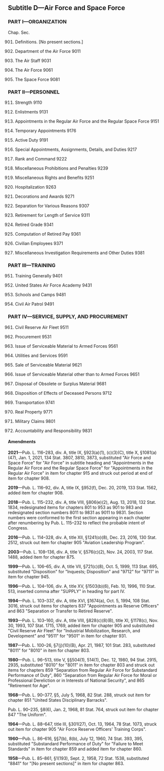 Subtitle D—Air Force and Space Force
----------

### **PART I—ORGANIZATION** ###

Chap. Sec.

901. Definitions. [No present sections.]

903. Department of the Air Force 9011

905. The Air Staff 9031

907. The Air Force 9061

908. The Space Force 9081

### **PART II—PERSONNEL** ###

911. Strength 9110

913. Enlistments 9131

915. Appointments in the Regular Air Force and the Regular Space Force 9151

919. Temporary Appointments 9176

921. Active Duty 9191

923. Special Appointments, Assignments, Details, and Duties 9217

925. Rank and Command 9222

929. Miscellaneous Prohibitions and Penalties 9239

933. Miscellaneous Rights and Benefits 9251

935. Hospitalization 9263

937. Decorations and Awards 9271

939. Separation for Various Reasons 9307

941. Retirement for Length of Service 9311

943. Retired Grade 9341

945. Computation of Retired Pay 9361

947. Civilian Employees 9371

949. Miscellaneous Investigation Requirements and Other Duties 9381

### **PART III—TRAINING** ###

951. Training Generally 9401

953. United States Air Force Academy 9431

957. Schools and Camps 9481

959. Civil Air Patrol 9491

### **PART IV—SERVICE, SUPPLY, AND PROCUREMENT** ###

961. Civil Reserve Air Fleet 9511

963. Procurement 9531

965. Issue of Serviceable Material to Armed Forces 9561

967. Utilities and Services 9591

969. Sale of Serviceable Material 9621

971. Issue of Serviceable Material other than to Armed Forces 9651

973. Disposal of Obsolete or Surplus Material 9681

975. Disposition of Effects of Deceased Persons 9712

977. Transportation 9741

979. Real Property 9771

981. Military Claims 9801

983. Accountability and Responsibility 9831

#### Amendments ####

**2021**—Pub. L. 116–283, div. A, title IX, §923(a)(1), (c)(3)(C), title X, §1081(a)(47), Jan. 1, 2021, 134 Stat. 3807, 3810, 3873, substituted "Air Force and Space Force" for "Air Force" in subtitle heading and "Appointments in the Regular Air Force and the Regular Space Force" for "Appointments in the Regular Air Force" in item for chapter 915 and struck out period at end of item for chapter 908.

**2019**—Pub. L. 116–92, div. A, title IX, §952(f), Dec. 20, 2019, 133 Stat. 1562, added item for chapter 908.

**2018**—Pub. L. 115–232, div. A, title VIII, §806(e)(2), Aug. 13, 2018, 132 Stat. 1834, redesignated items for chapters 801 to 953 as 901 to 983 and redesignated section numbers 8011 to 9831 as 9011 to 9831. Section numbers were conformed to the first section appearing in each chapter after renumbering by Pub. L. 115–232 to reflect the probable intent of Congress.

**2016**—Pub. L. 114–328, div. A, title XII, §1241(o)(8), Dec. 23, 2016, 130 Stat. 2512, struck out item for chapter 905 "Aviation Leadership Program".

**2003**—Pub. L. 108–136, div. A, title V, §576(c)(2), Nov. 24, 2003, 117 Stat. 1488, added item for chapter 875.

**1999**—Pub. L. 106–65, div. A, title VII, §721(c)(8), Oct. 5, 1999, 113 Stat. 695, substituted "Disposition" for "Inquests; Disposition" and "9712" for "9711" in item for chapter 945.

**1996**—Pub. L. 104–106, div. A, title XV, §1503(b)(6), Feb. 10, 1996, 110 Stat. 513, inserted comma after "SUPPLY" in heading for part IV.

**1994**—Pub. L. 103–337, div. A, title XVI, §1674(a), Oct. 5, 1994, 108 Stat. 3016, struck out items for chapters 837 "Appointments as Reserve Officers" and 863 "Separation or Transfer to Retired Reserve".

**1993**—Pub. L. 103–160, div. A, title VIII, §828(c)(8)(B), title XI, §1178(c), Nov. 30, 1993, 107 Stat. 1715, 1769, added item for chapter 905 and substituted "Civil Reserve Air Fleet" for "Industrial Mobilization, Research, and Development" and "9511" for "9501" in item for chapter 931.

**1987**—Pub. L. 100–26, §7(j)(10)(B), Apr. 21, 1987, 101 Stat. 283, substituted "8011" for "8010" in item for chapter 803.

**1980**—Pub. L. 96–513, title V, §§504(1), 514(1), Dec. 12, 1980, 94 Stat. 2915, 2935, substituted "8010" for "8011" in item for chapter 803 and struck out items for chapters 859 "Separation from Regular Air Force for Substandard Performance of Duty", 860 "Separation from Regular Air Force for Moral or Professional Dereliction or in Interests of National Security", and 865 "Retirement for Age".

**1968**—Pub. L. 90–377, §5, July 5, 1968, 82 Stat. 288, struck out item for chapter 851 "United States Disciplinary Barracks".

Pub. L. 90–235, §8(6), Jan. 2, 1968, 81 Stat. 764, struck out item for chapter 847 "The Uniform".

**1964**—Pub. L. 88–647, title III, §301(27), Oct. 13, 1964, 78 Stat. 1073, struck out item for chapter 905 "Air Force Reserve Officers' Training Corps".

**1960**—Pub. L. 86–616, §§7(b), 8(b), July 12, 1960, 74 Stat. 393, 395, substituted "Substandard Performance of Duty" for "Failure to Meet Standards" in item for chapter 859 and added item for chapter 860.

**1958**—Pub. L. 85–861, §1(193), Sept. 2, 1958, 72 Stat. 1538, substituted "8841" for "[No present sections]" in item for chapter 863.
